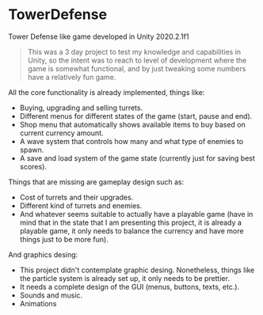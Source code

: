 # TowerDefense
 Tower Defense like game developed in Unity 2020.2.1f1

> This was a 3 day project to test my knowledge and capabilities in Unity, so the intent was to reach to level of development where the game is somewhat functional, and by just tweaking some numbers have a relatively fun game.

All the core functionality is already implemented, things like:
 - Buying, upgrading and selling turrets.
 - Different menus for different states of the game (start, pause and end).
 - Shop menu that automatically shows available items to buy based on current currency amount.
 - A wave system that controls how many and what type of enemies to spawn.
 - A save and load system of the game state (currently just for saving best scores).

Things that are missing are gameplay design such as:
 - Cost of turrets and their upgrades.
 - Different kind of turrets and enemies.
 - And whatever seems suitable to actually have a playable game (have in mind that in the state that I am presenting this project, it is already a playable game, it only needs to balance the currency and have more things just to be more fun).
 
And graphics desing:
 - This project didn't contemplate graphic desing. Nonetheless, things like the particle system is already set up, it only needs to be prettier.
 - It needs a complete design of the GUI (menus, buttons, texts, etc.).
 - Sounds and music.
 - Animations
